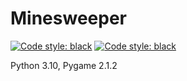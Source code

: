 # Minesweeper

<p>
<a href="https://github.com/Anthony-de-cruz/Minesweeper/blob/main/LICENSE"><img alt="Code style: black" src="https://img.shields.io/badge/license-MIT-9F2B68"></a>
<a href="https://github.com/psf/black"><img alt="Code style: black" src="https://img.shields.io/badge/code%20style-black-000000"></a>
</p>

Python 3.10, Pygame 2.1.2